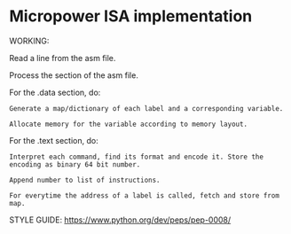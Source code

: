 # Micropower ISA implementation

WORKING:

Read a line from the asm file.

Process the section of the asm file. 

For the .data section, do:

	Generate a map/dictionary of each label and a corresponding variable.
	
	Allocate memory for the variable according to memory layout.
	
		
For the .text section, do:

	Interpret each command, find its format and encode it. Store the encoding as binary 64 bit number. 
	
	Append number to list of instructions.
	
	For everytime the address of a label is called, fetch and store from map.
	

STYLE GUIDE: https://www.python.org/dev/peps/pep-0008/


